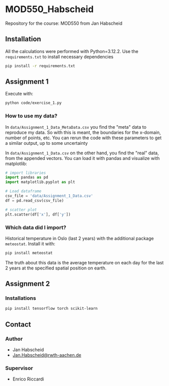 # MOD550_Habscheid
Repository for the course: MOD550 from Jan Habscheid

## Installation

All the calculations were performed with Python=3.12.2.
Use the `requirements.txt` to install necessary dependencies

``` bash
pip install -r requirements.txt
```

## Assignment 1

Execute with:

``` bash
python code/exercise_1.py
```

### How to use my data?

In `data/Assignment_1_Data_MetaData.csv` you find the "meta" data to reproduce my data. So with this is meant, the boundaries for the x-domain, number of points, etc. 
You can rerun the code with these parameters to get a similar output, up to some uncertainty

In `data/Assignment_1_Data.csv` on the other hand, you find the "real" data, from the appended vectors.
You can load it with pandas and visualize with matplotlib:

``` python
# import libraries
import pandas as pd
import matplotlib.pyplot as plt

# Load dataframe
csv_file = 'data/Assignment_1_Data.csv'
df = pd.read_csv(csv_file)

# scatter plot
plt.scatter(df['x'], df['y'])
```

### Which data did I import?

Historical temperature in Oslo (last 2 years) with the additional package `meteostat`. Install it with:

``` bash
pip install meteostat
```

The truth about this data is the average temperature on each day for the last 2 years at the specified spatial position on earth.

## Assignment 2

### Installations

``` bash
pip install tensorflow torch scikit-learn
```

## Contact

### Author

- Jan Habscheid
- [Jan.Habscheid@rwth-aachen.de](mailto:Jan.Habscheid@rwth-aachen.de)

### Supervisor

- Enrico Riccardi
